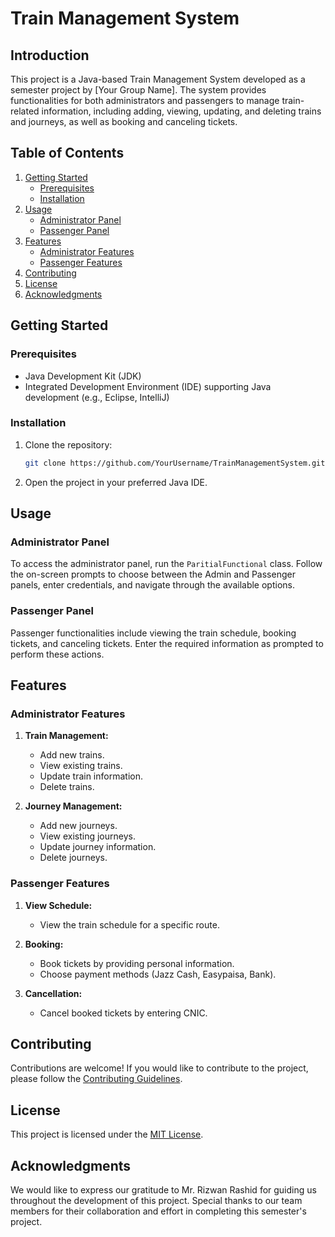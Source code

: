 # Train Management System

## Introduction

This project is a Java-based Train Management System developed as a semester project by [Your Group Name]. The system provides functionalities for both administrators and passengers to manage train-related information, including adding, viewing, updating, and deleting trains and journeys, as well as booking and canceling tickets.

## Table of Contents

1. [Getting Started](#getting-started)
   - [Prerequisites](#prerequisites)
   - [Installation](#installation)
2. [Usage](#usage)
   - [Administrator Panel](#administrator-panel)
   - [Passenger Panel](#passenger-panel)
3. [Features](#features)
   - [Administrator Features](#administrator-features)
   - [Passenger Features](#passenger-features)
4. [Contributing](#contributing)
5. [License](#license)
6. [Acknowledgments](#acknowledgments)

## Getting Started

### Prerequisites

- Java Development Kit (JDK)
- Integrated Development Environment (IDE) supporting Java development (e.g., Eclipse, IntelliJ)

### Installation

1. Clone the repository:

   ```bash
   git clone https://github.com/YourUsername/TrainManagementSystem.git
   ```

2. Open the project in your preferred Java IDE.

## Usage

### Administrator Panel

To access the administrator panel, run the `ParitialFunctional` class. Follow the on-screen prompts to choose between the Admin and Passenger panels, enter credentials, and navigate through the available options.

### Passenger Panel

Passenger functionalities include viewing the train schedule, booking tickets, and canceling tickets. Enter the required information as prompted to perform these actions.

## Features

### Administrator Features

1. **Train Management:**
   - Add new trains.
   - View existing trains.
   - Update train information.
   - Delete trains.

2. **Journey Management:**
   - Add new journeys.
   - View existing journeys.
   - Update journey information.
   - Delete journeys.

### Passenger Features

1. **View Schedule:**
   - View the train schedule for a specific route.

2. **Booking:**
   - Book tickets by providing personal information.
   - Choose payment methods (Jazz Cash, Easypaisa, Bank).

3. **Cancellation:**
   - Cancel booked tickets by entering CNIC.

## Contributing

Contributions are welcome! If you would like to contribute to the project, please follow the [Contributing Guidelines](CONTRIBUTING.md).

## License

This project is licensed under the [MIT License](LICENSE).

## Acknowledgments

We would like to express our gratitude to Mr. Rizwan Rashid for guiding us throughout the development of this project. Special thanks to our team members for their collaboration and effort in completing this semester's project.
